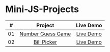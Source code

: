 # Mini-JS-Projects

|  #  |                                               Project                                                |                                           Live Demo                                           |
| :-: | :--------------------------------------------------------------------------------------------------: | :-------------------------------------------------------------------------------------------: |
| 01  | [Number Guess Game](https://github.com/Adam20058/Mini-JS-Projects/tree/main/projects/number-guesser) | [Live Demo](https://nervous-tereshkova-7936d6.netlify.app/projects/number-guesser/index.html) |
| 02  | [Bill Picker](https://github.com/Adam20058/Mini-JS-Projects/tree/main/projects/bill-picker) | [Live Demo](https://nervous-tereshkova-7936d6.netlify.app/projects/bill-picker/index.html) |

